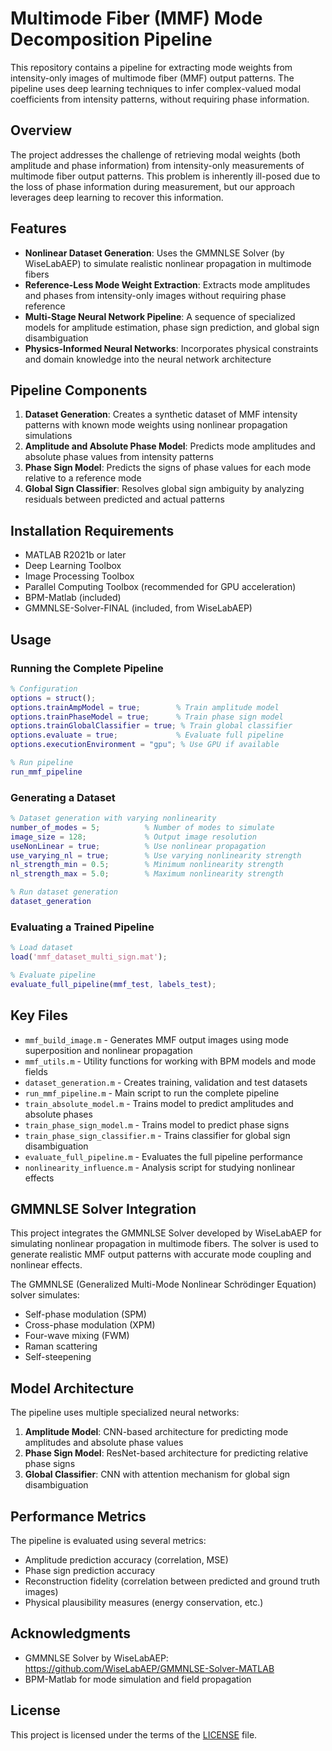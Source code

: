 # Multimode Fiber (MMF) Mode Decomposition Pipeline

This repository contains a pipeline for extracting mode weights from intensity-only images of multimode fiber (MMF) output patterns. The pipeline uses deep learning techniques to infer complex-valued modal coefficients from intensity patterns, without requiring phase information.

## Overview

The project addresses the challenge of retrieving modal weights (both amplitude and phase information) from intensity-only measurements of multimode fiber output patterns. This problem is inherently ill-posed due to the loss of phase information during measurement, but our approach leverages deep learning to recover this information.

## Features

- **Nonlinear Dataset Generation**: Uses the GMMNLSE Solver (by WiseLabAEP) to simulate realistic nonlinear propagation in multimode fibers
- **Reference-Less Mode Weight Extraction**: Extracts mode amplitudes and phases from intensity-only images without requiring phase reference
- **Multi-Stage Neural Network Pipeline**: A sequence of specialized models for amplitude estimation, phase sign prediction, and global sign disambiguation
- **Physics-Informed Neural Networks**: Incorporates physical constraints and domain knowledge into the neural network architecture

## Pipeline Components

1. **Dataset Generation**: Creates a synthetic dataset of MMF intensity patterns with known mode weights using nonlinear propagation simulations
2. **Amplitude and Absolute Phase Model**: Predicts mode amplitudes and absolute phase values from intensity patterns
3. **Phase Sign Model**: Predicts the signs of phase values for each mode relative to a reference mode
4. **Global Sign Classifier**: Resolves global sign ambiguity by analyzing residuals between predicted and actual patterns

## Installation Requirements

- MATLAB R2021b or later
- Deep Learning Toolbox
- Image Processing Toolbox
- Parallel Computing Toolbox (recommended for GPU acceleration)
- BPM-Matlab (included)
- GMMNLSE-Solver-FINAL (included, from WiseLabAEP)

## Usage

### Running the Complete Pipeline

```matlab
% Configuration
options = struct();
options.trainAmpModel = true;        % Train amplitude model
options.trainPhaseModel = true;      % Train phase sign model
options.trainGlobalClassifier = true; % Train global classifier
options.evaluate = true;             % Evaluate full pipeline
options.executionEnvironment = "gpu"; % Use GPU if available

% Run pipeline
run_mmf_pipeline
```

### Generating a Dataset

```matlab
% Dataset generation with varying nonlinearity
number_of_modes = 5;          % Number of modes to simulate
image_size = 128;             % Output image resolution
useNonLinear = true;          % Use nonlinear propagation
use_varying_nl = true;        % Use varying nonlinearity strength
nl_strength_min = 0.5;        % Minimum nonlinearity strength
nl_strength_max = 5.0;        % Maximum nonlinearity strength

% Run dataset generation
dataset_generation
```

### Evaluating a Trained Pipeline

```matlab
% Load dataset
load('mmf_dataset_multi_sign.mat');

% Evaluate pipeline
evaluate_full_pipeline(mmf_test, labels_test);
```

## Key Files

- `mmf_build_image.m` - Generates MMF output images using mode superposition and nonlinear propagation
- `mmf_utils.m` - Utility functions for working with BPM models and mode fields
- `dataset_generation.m` - Creates training, validation and test datasets
- `run_mmf_pipeline.m` - Main script to run the complete pipeline
- `train_absolute_model.m` - Trains model to predict amplitudes and absolute phases
- `train_phase_sign_model.m` - Trains model to predict phase signs
- `train_phase_sign_classifier.m` - Trains classifier for global sign disambiguation
- `evaluate_full_pipeline.m` - Evaluates the full pipeline performance
- `nonlinearity_influence.m` - Analysis script for studying nonlinear effects

## GMMNLSE Solver Integration

This project integrates the GMMNLSE Solver developed by WiseLabAEP for simulating nonlinear propagation in multimode fibers. The solver is used to generate realistic MMF output patterns with accurate mode coupling and nonlinear effects.

The GMMNLSE (Generalized Multi-Mode Nonlinear Schrödinger Equation) solver simulates:
- Self-phase modulation (SPM)
- Cross-phase modulation (XPM)
- Four-wave mixing (FWM)
- Raman scattering
- Self-steepening

## Model Architecture

The pipeline uses multiple specialized neural networks:

1. **Amplitude Model**: CNN-based architecture for predicting mode amplitudes and absolute phase values
2. **Phase Sign Model**: ResNet-based architecture for predicting relative phase signs
3. **Global Classifier**: CNN with attention mechanism for global sign disambiguation

## Performance Metrics

The pipeline is evaluated using several metrics:
- Amplitude prediction accuracy (correlation, MSE)
- Phase sign prediction accuracy
- Reconstruction fidelity (correlation between predicted and ground truth images)
- Physical plausibility measures (energy conservation, etc.)

## Acknowledgments

- GMMNLSE Solver by WiseLabAEP: https://github.com/WiseLabAEP/GMMNLSE-Solver-MATLAB
- BPM-Matlab for mode simulation and field propagation

## License

This project is licensed under the terms of the [LICENSE](LICENSE) file.